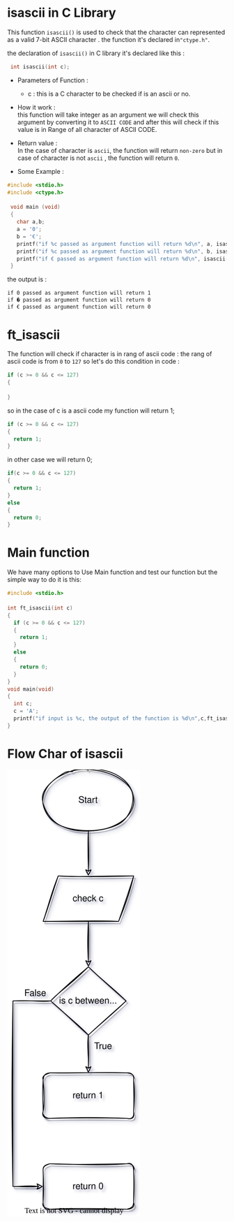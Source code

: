 # isascii in C Library 

This function `isascii()` is used to check that the character can represented as a valid 7-bit ASCII character . the function it's declared in`"ctype.h"`.

  the declaration of `isascii()` in C library it's declared like this :

   ```c
    int isascii(int c); 
   ```
- Parameters of Function :

   * c : this is a C character to be checked if is an ascii or no.

- How it work :  
  this function will take integer as an argument we will check this argument by converting it to `ASCII CODE` and after this will check if this value is in Range of all character of ASCII CODE.  

- Return value :  
   In the case of character is `ascii`, the function will return `non-zero` 
   but in case of character is not `ascii` , the function will return `0`.

- Some Example :

 ```c
 #include <stdio.h>
 #include <ctype.h>

  void main (void)
  {
    char a,b; 
    a = '0';
    b = '€';
    printf("if %c passed as argument function will return %d\n", a, isascii(a));
    printf("if %c passed as argument function will return %d\n", b, isascii(b));    
    printf("if € passed as argument function will return %d\n", isascii(b));    
  }
 ```
 the output is :

```shell
if 0 passed as argument function will return 1
if � passed as argument function will return 0
if € passed as argument function will return 0
```
# ft_isascii

 The function will check if character is in rang of ascii code : the rang of ascii code is  from `0` to `127` so let's do this condition in code :

 ```c
 if (c >= 0 && c <= 127)
 {

 }
 ```
 so in the case of c is a ascii code my function will return 1;

```c
if (c >= 0 && c <= 127)
{
  return 1;
}
```
in other case we will return 0;

```c
if(c >= 0 && c <= 127)
{
  return 1;
}
else
{
  return 0;
}
```
# Main function 

We have many options to Use Main function and test our function but the simple way to do it is this: 

```c 
#include <stdio.h>

int ft_isascii(int c)
{
  if (c >= 0 && c <= 127)
  {
    return 1;
  }
  else
  {
    return 0;
  }
}
void main(void)
{
  int c; 
  c = 'A'; 
  printf("if input is %c, the output of the function is %d\n",c,ft_isascii(c));
}
```

# Flow Char of isascii

![isascii](../Res/image/isascii.svg)